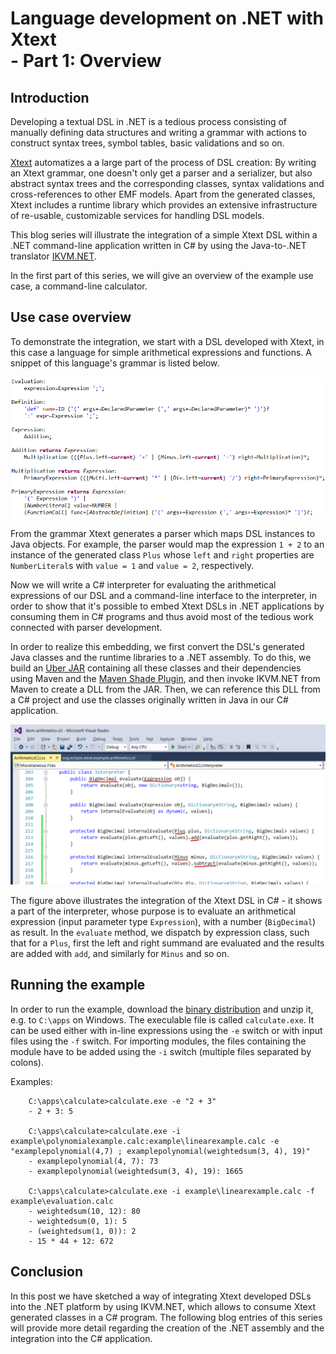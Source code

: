 # Language development on .NET with Xtext <br/> - Part 1: Overview
## Introduction
Developing a textual DSL in .NET is a tedious process consisting of manually defining data structures and writing a grammar with actions to construct syntax trees, symbol tables, basic validations and so on.

[Xtext](http://www.xtext.org) automatizes a a large part of the process of DSL creation:
By writing an Xtext grammar, one doesn't only get a parser and a serializer, but also abstract syntax trees and the corresponding classes, syntax validations and cross-references to other EMF models.
Apart from the generated classes, Xtext includes a runtime library which provides an extensive infrastructure of re-usable, customizable services for handling DSL models.

This blog series will illustrate the integration of a simple Xtext DSL within a .NET command-line application written in C# by using the Java-to-.NET translator [IKVM.NET](https://www.ikvm.net/).

In the first part of this series, we will give an overview of the example use case, a command-line calculator.

## Use case overview
To demonstrate the integration, we start with a DSL developed with Xtext, in this case a language for simple arithmetical expressions and functions.
A snippet of this language's grammar is listed below.

[//]: # "TODO: Herausgerissenes Blatt"
![C# Interpreter](grammar.png)

From the grammar Xtext generates a parser which maps DSL instances to Java objects.
For example, the parser would map the expression ``1 + 2`` to an instance of the generated class ``Plus`` whose ``left`` and ``right`` properties are ``NumberLiteral``s with ``value = 1`` and ``value = 2``, respectively.

Now we will write a C# interpreter for evaluating the arithmetical expressions of our DSL and a command-line interface to the interpreter, in order to show that it's possible to embed Xtext DSLs in .NET applications by consuming them in C# programs and thus avoid most of the tedious work connected with parser development.

In order to realize this embedding, we first convert the DSL's generated Java classes and the runtime libraries to a .NET assembly.
To do this, we build an [Uber JAR](http://stackoverflow.com/a/11947093/512227) containing all these classes and their dependencies using Maven and the [Maven Shade Plugin](https://maven.apache.org/plugins/maven-shade-plugin/), and then invoke IKVM.NET from Maven to create a DLL from the JAR.
Then, we can reference this DLL from a C# project and use the classes originally written in Java in our C# application.

![C# Interpreter](csharp-interpreter.png)

The figure above illustrates the integration of the Xtext DSL in C# - it shows a part of the interpreter, whose purpose is to evaluate an arithmetical expression (input parameter type ``Expression``), with a number (``BigDecimal``) as result.
In the ``evaluate`` method, we dispatch by expression class, such that for a ``Plus``, first the left and right summand are evaluated and the results are added with ``add``, and similarly for ``Minus`` and so on.

## Running the example
In order to run the example, download the [binary distribution](https://stadlerb.github.io/ikvm-arithmetics-cli/download/calculate.zip) and unzip it, e.g. to ``C:\apps`` on Windows.
The execulable file is called ``calculate.exe``.
It can be used either with in-line expressions using the ``-e`` switch or with input files using the ``-f`` switch.
For importing modules, the files containing the module have to be added using the ``-i`` switch (multiple files separated by colons).

Examples:

        C:\apps\calculate>calculate.exe -e "2 + 3"
        - 2 + 3: 5

        C:\apps\calculate>calculate.exe -i example\polynomialexample.calc:example\linearexample.calc -e "examplepolynomial(4,7) ; examplepolynomial(weightedsum(3, 4), 19)"
        - examplepolynomial(4, 7): 73
        - examplepolynomial(weightedsum(3, 4), 19): 1665

        C:\apps\calculate>calculate.exe -i example\linearexample.calc -f example\evaluation.calc
        - weightedsum(10, 12): 80
        - weightedsum(0, 1): 5
        - (weightedsum(1, 0)): 2
        - 15 * 44 + 12: 672

## Conclusion
In this post we have sketched a way of integrating Xtext developed DSLs into the .NET platform by using IKVM.NET, which allows to consume Xtext generated classes in a C# program.
The following blog entries of this series will provide more detail regarding the creation of the .NET assembly and the integration into the C# application.
